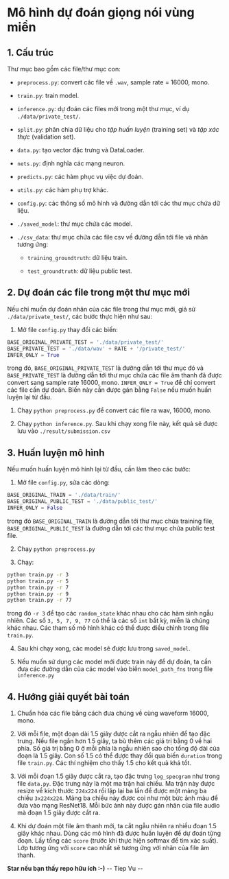 # Mô hình dự đoán giọng nói vùng miền 

## 1. Cấu trúc

Thư mục bao gồm các file/thư mục con: 

* `preprocess.py`: convert các file về `.wav`, sample rate = 16000, mono.

* `train.py`: train model.

* `inference.py`: dự đoán các files mới trong một thư mục, ví dụ `./data/private_test/`.

* `split.py`: phân chia dữ liệu cho _tập huấn luyện_ (training set) và _tập xác thực_ (validation set).

* `data.py`: tạo vector đặc trưng và DataLoader.

* `nets.py`: định nghĩa các mạng neuron.

* `predicts.py`: các hàm phục vụ việc dự đoán.

* `utils.py`: các hàm phụ trợ khác.

* `config.py`: các thông số mô hình và đường dẫn tới các thư mục chứa dữ liệu.

* `./saved_model`: thư mục chứa các model.

* `./csv_data`: thư mục chứa các file csv về đường dẫn tới file và nhãn tương ứng:
  * `training_groundtruth`: dữ liệu train.

  * `test_groundtruth`: dữ liệu public test.

## 2. Dự đoán các file trong một thư mục mới

Nếu chỉ muốn dự đoán nhãn của các file trong thư mục mới, giả sử `./data/private_test/`, các bước thực hiện như sau: 

1. Mở file `config.py` thay đổi các biến:

```python
BASE_ORIGINAL_PRIVATE_TEST = './data/private_test/'
BASE_PRIVATE_TEST = './data/wav' + RATE + '/private_test/'
INFER_ONLY = True
```
trong đó, `BASE_ORIGINAL_PRIVATE_TEST` là đường dẫn tới thư mục đó và `BASE_PRIVATE_TEST` là đường dẫn tới thư mục chứa các file âm thanh đã được convert sang sample rate 16000, mono. `INFER_ONLY = True` để chỉ convert các file cần dự đoán. Biến này cần được gán bằng `False` nếu muốn huấn luyện lại từ đầu. 

1. Chạy `python preprocess.py` để convert các file ra wav, 16000, mono. 

2. Chạy `python inference.py`. Sau khi chạy xong file này, kết quả sẽ được lưu vào `./result/submission.csv`

## 3. Huấn luyện mô hình 
Nếu muốn huấn luyện mô hình lại từ đầu, cần làm theo các bước:

1. Mở file `config.py`, sửa các dòng:

```python
BASE_ORIGINAL_TRAIN = './data/train/'
BASE_ORIGINAL_PUBLIC_TEST = './data/public_test/'
INFER_ONLY = False
```

trong đó `BASE_ORIGINAL_TRAIN` là đường dẫn tới thư mục chứa training file, `BASE_ORIGINAL_PUBLIC_TEST` là đường dẫn tới các thư mục chứa public test file. 

2. Chạy `python preprocess.py`

3. Chạy:

```bash
python train.py -r 3
python train.py -r 5
python train.py -r 7
python train.py -r 9
python train.py -r 77
```

trong đó `-r 3` để tạo các `random_state` khác nhau cho các hàm sinh ngẫu nhiên. Các số `3, 5, 7, 9, 77` có thể là các số `int` bất kỳ, miễn là chúng khác nhau. Các tham số mô hình khác có thể được điều chỉnh trong file `train.py`.

4. Sau khi chạy xong, các model sẽ được lưu trong `saved_model`.

5. Nếu muốn sử dụng các model mới được train này để dự đoán, ta cần đưa các đường dẫn của các model vào biến `model_path_fns` trong file `inference.py`

## 4. Hướng giải quyết bài toán

1. Chuẩn hóa các file bằng cách đưa chúng về cùng waveform 16000, mono.

2. Với mỗi file, một đoạn dài 1.5 giây được cắt ra ngẫu nhiên để tạo đặc trưng. Nếu file ngắn hơn 1.5 giây, ta bù thêm các giá trị bằng 0 về hai phía. Số giá trị bằng 0 ở mỗi phía là ngẫu nhiên sao cho tổng độ dài của đoạn là 1.5 giây. Con số 1.5 có thể được thay đổi qua biến `duration` trong file `train.py`. Các thí nghiệm cho thấy 1.5 cho kết quả khá tốt.

3. Với mỗi đoạn 1.5 giây được cắt ra, tạo đặc trưng `log_specgram` như trong file `data.py`. Đặc trưng này là một ma trận hai chiều. Ma trận này được resize về kích thước `224x224` rồi lặp lại ba lần để được một mảng ba chiều `3x224x224`. Mảng ba chiều này được coi như một bức ảnh màu để đưa vào mạng ResNet18. Mỗi bức ảnh này được gán nhãn của file audio mà đoạn 1.5 giây được cắt ra.

4. Khi dự đoán một file âm thanh mới, ta cắt ngẫu nhiên ra nhiều đoạn 1.5 giây khác nhau. Dùng các mô hình đã được huấn luyện để dự đoán từng đoạn. Lấy tổng các `score` (trước khi thực hiện softmax để tìm xác suất). Lớp tương ứng với `score` cao nhất sẽ tương ứng với nhãn của file âm thanh.

**Star nếu bạn thấy repo hữu ích :-)**
-- Tiep Vu --